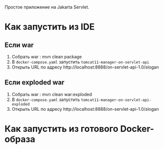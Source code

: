 Простое приложение на Jakarta Servlet.

# Как запустить из IDE
## Если war
1. Собрать war : mvn clean package
2. В `docker-compose.yaml` запустить `tomcat11-manager-on-servlet-api` 
3. Открыть URL по адресу http://localhost:8888/on-servlet-api-1.0/slogan
## Если exploded war
1. Собрать war : mvn clean war:exploded
2. В `docker-compose.yaml` запустить `tomcat11-manager-on-servlet-api-exploded`
3. Открыть URL по адресу http://localhost:8888/on-servlet-api-1.0/slogan
# Как запустить из готового Docker-образа



